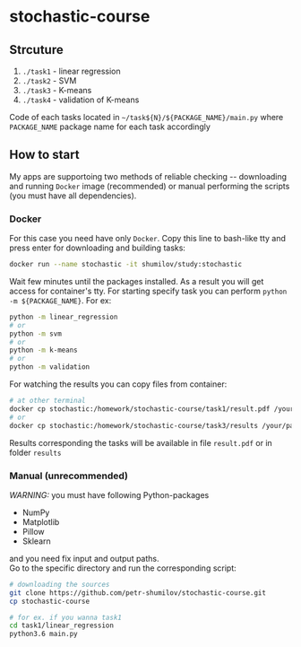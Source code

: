 # stochastic-course
## Strcuture
1. `./task1` - linear regression 
2. `./task2` - SVM
3. `./task3` - K-means
4. `./task4` - validation of K-means 

Code of each tasks located in `~/task${N}/${PACKAGE_NAME}/main.py` where `PACKAGE_NAME` package name for each task accordingly
## How to start
My apps are supportoing two methods of reliable checking -- downloading and running `Docker` image (recommended) or manual performing the scripts (you must have all dependencies).
### Docker
For this case you need have only `Docker`. Copy this line to bash-like tty and press enter for downloading and building tasks:
```bash
docker run --name stochastic -it shumilov/study:stochastic
```
Wait few minutes until the packages installed. As a result you will get access for container's tty. For starting specify task you can perform `python -m ${PACKAGE_NAME}`. For ex:
```bash
python -m linear_regression
# or 
python -m svm
# or 
python -m k-means
# or 
python -m validation 
```
For watching the results you can copy files from container:
```bash
# at other terminal 
docker cp stochastic:/homework/stochastic-course/task1/result.pdf /your/path/
# or
docker cp stochastic:/homework/stochastic-course/task3/results /your/path/
```
Results corresponding the tasks will be available in file `result.pdf` or in folder `results`
### Manual (unrecommended)
_WARNING:_  you must have following Python-packages
* NumPy
* Matplotlib
* Pillow
* Sklearn 

and you need fix input and output paths.  
Go to the specific directory and run the corresponding script:
```bash
# downloading the sources 
git clone https://github.com/petr-shumilov/stochastic-course.git
cp stochastic-course

# for ex. if you wanna task1 
cd task1/linear_regression
python3.6 main.py 
```


